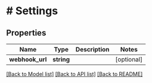 # # Settings

## Properties

Name | Type | Description | Notes
------------ | ------------- | ------------- | -------------
**webhook_url** | **string** |  | [optional]

[[Back to Model list]](../../README.md#models) [[Back to API list]](../../README.md#endpoints) [[Back to README]](../../README.md)
